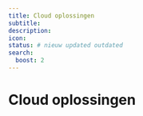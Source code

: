 ```yaml
---
title: Cloud oplossingen
subtitle:
description:
icon:
status: # nieuw updated outdated
search:
  boost: 2 
---
```


# Cloud oplossingen

